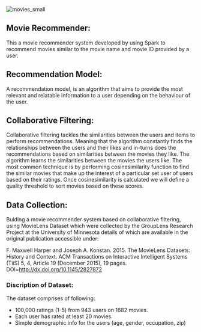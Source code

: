 


![movies_small](https://github.com/ranjeetha-virdi/Movie-Recommender/assets/81987445/f51acf3b-b2a0-4057-925f-13c47a0091c4)





## Movie Recommender:
This a movie recommender system developed by using Spark to recommend movies similar to the movie name and movie ID provided by a user.


## Recommendation Model:
A recommendation model, is an algorithm that aims to provide the most relevant and relatable information to a user depending on the behaviour of the user.

## Collaborative Filtering:

Collaborative filtering tackles the similarities between the users and items to perform recommendations. Meaning that the algorithm constantly finds the relationships between the users and their likes and in-turns does the recommendations based on similarities between the movies they like. The algorithm learns the similarities between the movies the users like. The most common technique is by performing cosinesimilarity function to find the similar movies that make up the interest of a particular set user of users based on their ratings. Once cosinesimilarity is calculated we will define a quality threshold to sort movies based on these scores.

## Data Collection:

Bulding a movie recommender system based on collaborative filtering, using MovieLens Dataset which were collected by the GroupLens Research Project
at the University of Minnesota details of which are available in the original publication accessible under:

F. Maxwell Harper and Joseph A. Konstan. 2015. The MovieLens Datasets: History and Context. ACM Transactions on Interactive Intelligent Systems (TiiS) 5, 4, Article 19 (December 2015), 19 pages.
DOI=http://dx.doi.org/10.1145/2827872
 
### Discription of Dataset: 
The dataset comprises of following:
    
- 100,000 ratings (1-5) from 943 users on 1682 movies. 
- Each user has rated at least 20 movies. 
- Simple demographic info for the users (age, gender, occupation, zip)


